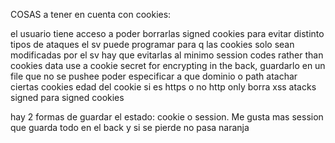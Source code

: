 COSAS a tener en cuenta con cookies:

el usuario tiene acceso a poder borrarlas
signed cookies para evitar distinto tipos de ataques
el sv puede programar para q las cookies solo sean modificadas por el sv
hay que evitarlas al minimo session codes rather than cookies data
use a cookie secret for encrypting in the back, guardarlo en un file que no se pushee
poder especificar a que dominio o path atachar ciertas cookies 
edad del cookie
si es https o no
http only borra xss atacks
signed para signed cookies

hay 2 formas de guardar el estado: cookie o session. Me gusta mas session que guarda todo en el back y si se pierde no pasa naranja

